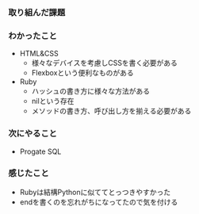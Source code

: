 ### 取り組んだ課題

### わかったこと
- HTML&CSS
  - 様々なデバイスを考慮しCSSを書く必要がある
  - Flexboxという便利なものがある
- Ruby
  - ハッシュの書き方に様々な方法がある
  - nilという存在
  - メソッドの書き方、呼び出し方を揃える必要がある
### 次にやること
- Progate SQL
### 感じたこと
- Rubyは結構Pythonに似ててとっつきやすかった
- endを書くのを忘れがちになってたので気を付ける
